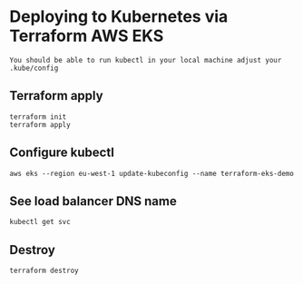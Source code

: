 # Deploying to Kubernetes via Terraform AWS EKS
```
You should be able to run kubectl in your local machine adjust your .kube/config 
```
## Terraform apply
```
terraform init
terraform apply
```
## Configure kubectl
```
aws eks --region eu-west-1 update-kubeconfig --name terraform-eks-demo
```
## See load balancer DNS name 
```
kubectl get svc 
```
## Destroy
```
terraform destroy
```
